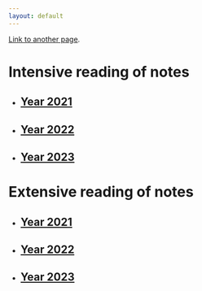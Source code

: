 ```yaml
---
layout: default
---
```



[Link to another page](./another-page.html).



# Intensive reading  of notes
- ## [Year 2021](./paper_notes/Detail_2021.html)

- ## [Year 2022](./paper_notes/Detail_2022.md)

- ## [Year 2023](./paper_notes/Detail_2023.html)


# Extensive reading of notes
- ## [Year 2021](./paper_notes/Paperlist_2021.html)

- ## [Year 2022](./paper_notes/Paperlist_2022.html)

- ## [Year 2023](./paper_notes/Paperlist_2023.html)


